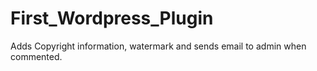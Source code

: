 # First_Wordpress_Plugin
Adds Copyright information, watermark and sends email to admin when commented.
